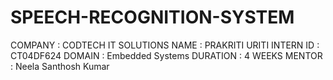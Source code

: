 # SPEECH-RECOGNITION-SYSTEM
COMPANY : CODTECH IT SOLUTIONS
NAME : PRAKRITI URITI 
INTERN ID : CT04DF624
DOMAIN : Embedded Systems 
DURATION : 4 WEEKS 
MENTOR : Neela Santhosh Kumar

